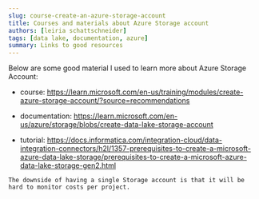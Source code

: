 ```yaml
---
slug: course-create-an-azure-storage-account
title: Courses and materials about Azure Storage account
authors: [leiria schattschneider]
tags: [data lake, documentation, azure]
summary: Links to good resources
---
```


Below are some good material I used to learn more about Azure Storage Account:

- course: https://learn.microsoft.com/en-us/training/modules/create-azure-storage-account/?source=recommendations

- documentation: https://learn.microsoft.com/en-us/azure/storage/blobs/create-data-lake-storage-account

- tutorial: https://docs.informatica.com/integration-cloud/data-integration-connectors/h2l/1357-prerequisites-to-create-a-microsoft-azure-data-lake-storage/prerequisites-to-create-a-microsoft-azure-data-lake-storage-gen2.html


`The downside of having a single Storage account is that it will be hard to monitor costs per project.`